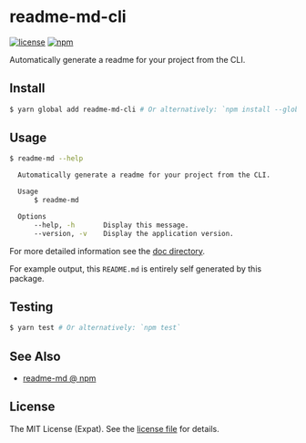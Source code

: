 readme-md-cli
=============
[![license](https://img.shields.io/github/license/jbenner-radham/node-readme-md-cli.svg?style=flat-square)](LICENSE)
[![npm](https://img.shields.io/npm/v/readme-md-cli.svg?style=flat-square)](https://www.npmjs.com/package/readme-md-cli)

Automatically generate a readme for your project from the CLI.

Install
-------
```sh
$ yarn global add readme-md-cli # Or alternatively: `npm install --global readme-md-cli`
```

Usage
-----
```sh
$ readme-md --help

  Automatically generate a readme for your project from the CLI.

  Usage
      $ readme-md

  Options
      --help, -h       Display this message.
      --version, -v    Display the application version.
```

For more detailed information see the [doc directory](doc/).

For example output, this `README.md` is entirely self generated by this package.

Testing
-------
```sh
$ yarn test # Or alternatively: `npm test`
```

See Also
--------
- [readme-md @ npm](https://www.npmjs.com/package/readme-md)

License
-------
The MIT License (Expat). See the [license file](LICENSE) for details.
